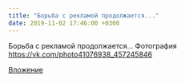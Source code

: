 ```yaml
---
title: "Борьба с рекламой продолжается..."
date: 2019-11-02 17:46:00 +0300
---
```


Борьба с рекламой продолжается...
Фотография
https://vk.com/photo41076938_457245846

[Вложение](https://vk.com/photo41076938_457245846)
